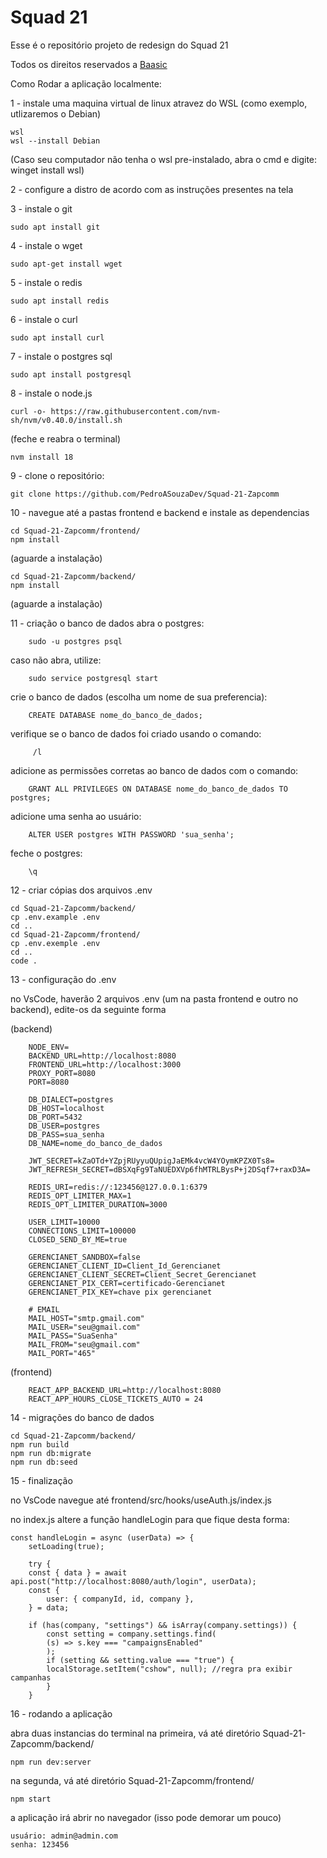 # Squad 21 

Esse é o repositório projeto de redesign do Squad 21

Todos os direitos reservados a [Baasic](https://baasic.com.br)


Como Rodar a aplicação localmente:

1 - instale uma maquina virtual de linux atravez do WSL (como exemplo, utlizaremos o Debian)
    
    wsl
    wsl --install Debian 
(Caso seu computador não tenha o wsl pre-instalado, abra o cmd e digite: winget install wsl)

2 - configure a distro de acordo com as instruções presentes na tela

3 - instale o git

    sudo apt install git

4 - instale o wget
    
    sudo apt-get install wget

5 - instale o redis
    
    sudo apt install redis

6 - instale o curl
    
    sudo apt install curl

7 - instale o postgres sql
    
    sudo apt install postgresql

8 - instale o node.js
    
    curl -o- https://raw.githubusercontent.com/nvm-sh/nvm/v0.40.0/install.sh
 (feche e reabra o terminal)
    
    nvm install 18

9 - clone o repositório:
    
    git clone https://github.com/PedroASouzaDev/Squad-21-Zapcomm

10 - navegue até a pastas frontend e backend e instale as dependencias
    
    cd Squad-21-Zapcomm/frontend/
    npm install
(aguarde a instalação)

    cd Squad-21-Zapcomm/backend/
    npm install
(aguarde a instalação)



11 - criação o banco de dados
abra o postgres: 
    
        sudo -u postgres psql
        
caso não abra, utilize: 
       
        sudo service postgresql start

crie o banco de dados (escolha um nome de sua preferencia): 
       
        CREATE DATABASE nome_do_banco_de_dados;

verifique se o banco de dados foi criado usando o comando:
         
         /l

adicione as permissões corretas ao banco de dados com o comando:
       
        GRANT ALL PRIVILEGES ON DATABASE nome_do_banco_de_dados TO postgres;

 adicione uma senha ao usuário:
       
        ALTER USER postgres WITH PASSWORD 'sua_senha';

feche o postgres: 
       
        \q


12 - criar cópias dos arquivos .env
   
    cd Squad-21-Zapcomm/backend/
    cp .env.example .env
    cd ..
    cd Squad-21-Zapcomm/frontend/
    cp .env.exemple .env
    cd ..
    code . 
    
13 - configuração do .env

no VsCode, haverão 2 arquivos .env (um na pasta frontend e outro no backend), edite-os da seguinte forma

(backend)

        NODE_ENV=
        BACKEND_URL=http://localhost:8080
        FRONTEND_URL=http://localhost:3000
        PROXY_PORT=8080
        PORT=8080

        DB_DIALECT=postgres
        DB_HOST=localhost
        DB_PORT=5432
        DB_USER=postgres
        DB_PASS=sua_senha
        DB_NAME=nome_do_banco_de_dados

        JWT_SECRET=kZaOTd+YZpjRUyyuQUpigJaEMk4vcW4YOymKPZX0Ts8=
        JWT_REFRESH_SECRET=dBSXqFg9TaNUEDXVp6fhMTRLBysP+j2DSqf7+raxD3A=

        REDIS_URI=redis://:123456@127.0.0.1:6379
        REDIS_OPT_LIMITER_MAX=1
        REDIS_OPT_LIMITER_DURATION=3000

        USER_LIMIT=10000
        CONNECTIONS_LIMIT=100000
        CLOSED_SEND_BY_ME=true

        GERENCIANET_SANDBOX=false
        GERENCIANET_CLIENT_ID=Client_Id_Gerencianet
        GERENCIANET_CLIENT_SECRET=Client_Secret_Gerencianet
        GERENCIANET_PIX_CERT=certificado-Gerencianet
        GERENCIANET_PIX_KEY=chave pix gerencianet

        # EMAIL
        MAIL_HOST="smtp.gmail.com"
        MAIL_USER="seu@gmail.com"
        MAIL_PASS="SuaSenha"
        MAIL_FROM="seu@gmail.com"
        MAIL_PORT="465"

(frontend)

        REACT_APP_BACKEND_URL=http://localhost:8080
        REACT_APP_HOURS_CLOSE_TICKETS_AUTO = 24


14 - migrações do banco de dados
    
    cd Squad-21-Zapcomm/backend/
    npm run build
    npm run db:migrate
    npm run db:seed

15 - finalização

no VsCode navegue até frontend/src/hooks/useAuth.js/index.js

no index.js altere a função handleLogin para que fique desta forma:

    const handleLogin = async (userData) => {
        setLoading(true);

        try {
        const { data } = await api.post("http://localhost:8080/auth/login", userData);
        const {
            user: { companyId, id, company },
        } = data;

        if (has(company, "settings") && isArray(company.settings)) {
            const setting = company.settings.find(
            (s) => s.key === "campaignsEnabled"
            );
            if (setting && setting.value === "true") {
            localStorage.setItem("cshow", null); //regra pra exibir campanhas
            }
        }

16 - rodando a aplicação
    
abra duas instancias do terminal
na primeira, vá até diretório Squad-21-Zapcomm/backend/
    
    npm run dev:server
na segunda, vá até diretório Squad-21-Zapcomm/frontend/
    
    npm start
a aplicação irá abrir no navegador (isso pode demorar um pouco)
    
    usuário: admin@admin.com
    senha: 123456
